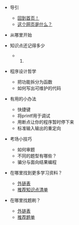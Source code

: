 <!-- docs/zh/_sidebar.md -->

* 导引
    * [回到首页！](/index.html)
    * [这个网页是什么？](README)

* 从哪里开始

* 知识点还记得多少
    * 1.

* 程序设计哲学
    * 把功能拆分为函数
    * 如何写出可维护的代码

* 有用的小办法
    * 快捷键
    * 将printf用于调试
    * 用断点让你的程序暂时停下来
    * 标准输入输出的重定向

* 考场小技巧
    * 如何审题
    * 不同的题型有哪些？
    * 骗分与面向结果编程

* 在哪里找到更多学习资料？
    * [外链表](./articles/study_resources/link.md)
    * [推荐知识点清单](./articles/study_resources/list.md)

* 在哪里找题刷？
    * [外链表](./articles/exercise_resources/link.md)
    * [推荐题单](./articles/exercise_resources/list.md)